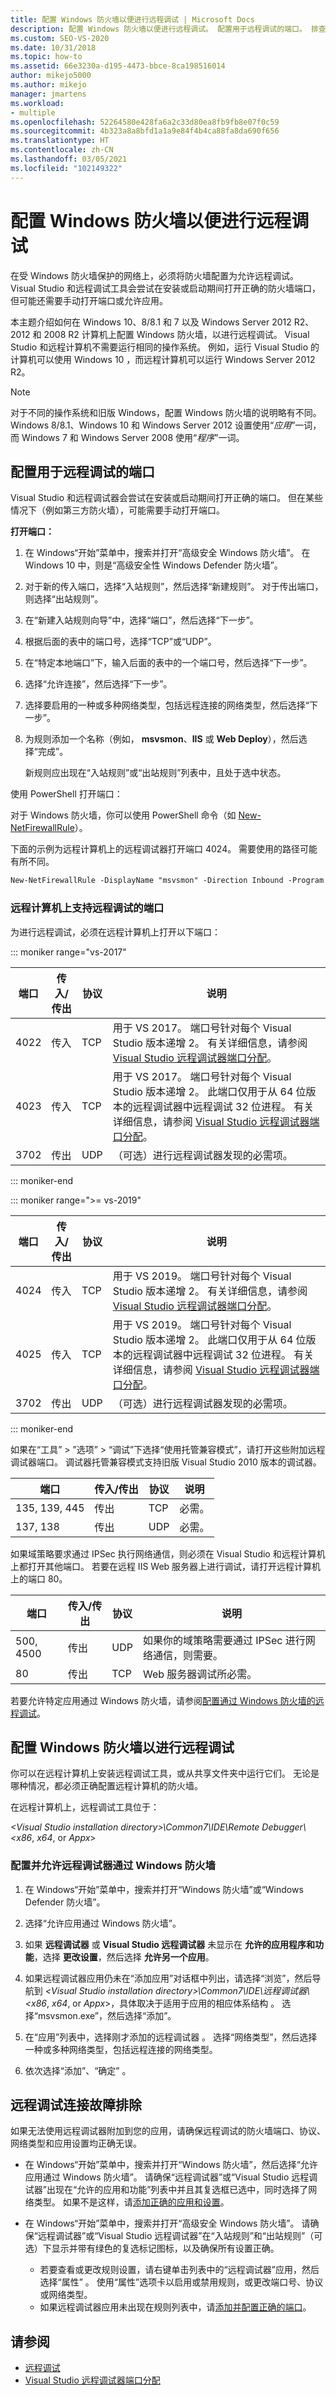 ```yaml
---
title: 配置 Windows 防火墙以便进行远程调试 | Microsoft Docs
description: 配置 Windows 防火墙以便进行远程调试。 配置用于远程调试的端口。 排查远程调试连接的问题。
ms.custom: SEO-VS-2020
ms.date: 10/31/2018
ms.topic: how-to
ms.assetid: 66e3230a-d195-4473-bbce-8ca198516014
author: mikejo5000
ms.author: mikejo
manager: jmartens
ms.workload:
- multiple
ms.openlocfilehash: 52264580e428fa6a2c33d80ea8fb9fb8e07f0c59
ms.sourcegitcommit: 4b323a8a8bfd1a1a9e84f4b4ca88fa8da690f656
ms.translationtype: HT
ms.contentlocale: zh-CN
ms.lasthandoff: 03/05/2021
ms.locfileid: "102149322"
---
```

# <a name="configure-windows-firewall-for-remote-debugging"></a>配置 Windows 防火墙以便进行远程调试

在受 Windows 防火墙保护的网络上，必须将防火墙配置为允许远程调试。 Visual Studio 和远程调试工具会尝试在安装或启动期间打开正确的防火墙端口，但可能还需要手动打开端口或允许应用。

本主题介绍如何在 Windows 10、8/8.1 和 7 以及 Windows Server 2012 R2、2012 和 2008 R2 计算机上配置 Windows 防火墙，以进行远程调试。 Visual Studio 和远程计算机不需要运行相同的操作系统。 例如，运行 Visual Studio 的计算机可以使用 Windows 10 ，而远程计算机可以运行 Windows Server 2012 R2。

>[!NOTE]
>对于不同的操作系统和旧版 Windows，配置 Windows 防火墙的说明略有不同。 Windows 8/8.1、Windows 10 和 Windows Server 2012 设置使用“*应用*”一词，而 Windows 7 和 Windows Server 2008 使用“*程序*”一词。

## <a name="configure-ports-for-remote-debugging"></a>配置用于远程调试的端口

Visual Studio 和远程调试器会尝试在安装或启动期间打开正确的端口。 但在某些情况下（例如第三方防火墙），可能需要手动打开端口。

**打开端口：**

1. 在 Windows“开始”菜单中，搜索并打开“高级安全 Windows 防火墙”。 在 Windows 10 中，则是“高级安全性 Windows Defender 防火墙”。

1. 对于新的传入端口，选择“入站规则”，然后选择“新建规则”。  对于传出端口，则选择“出站规则”。

1. 在“新建入站规则向导”中，选择“端口”，然后选择“下一步”。  

1. 根据后面的表中的端口号，选择“TCP”或“UDP”。 

1. 在“特定本地端口”下，输入后面的表中的一个端口号，然后选择“下一步”。 

1. 选择“允许连接”，然后选择“下一步”。 

1. 选择要启用的一种或多种网络类型，包括远程连接的网络类型，然后选择“下一步”。

1. 为规则添加一个名称（例如， **msvsmon**、**IIS** 或 **Web Deploy**），然后选择“完成”。

   新规则应出现在“入站规则”或“出站规则”列表中，且处于选中状态。 

使用 PowerShell 打开端口：

对于 Windows 防火墙，你可以使用 PowerShell 命令（如 [New-NetFirewallRule](/powershell/module/netsecurity/new-netfirewallrule?view=win10-ps)）。

下面的示例为远程计算机上的远程调试器打开端口 4024。 需要使用的路径可能有所不同。

```ps
New-NetFirewallRule -DisplayName "msvsmon" -Direction Inbound -Program "Program Files (x86)\Microsoft Visual Studio\2019\Enterprise\Common7\IDE\Remote Debugger\x86\msvsmon.exe" -LocalPort 4024 -Protocol TCP -Authentication Required -Action Allow
```

### <a name="ports-on-the-remote-computer-that-enable-remote-debugging"></a>远程计算机上支持远程调试的端口

为进行远程调试，必须在远程计算机上打开以下端口：

::: moniker range="vs-2017"

|**端口**|**传入/传出**|**协议**|**说明**|
|-|-|-|-|
|4022|传入|TCP|用于 VS 2017。 端口号针对每个 Visual Studio 版本递增 2。 有关详细信息，请参阅 [Visual Studio 远程调试器端口分配](../debugger/remote-debugger-port-assignments.md)。|
|4023|传入|TCP|用于 VS 2017。 端口号针对每个 Visual Studio 版本递增 2。 此端口仅用于从 64 位版本的远程调试器中远程调试 32 位进程。 有关详细信息，请参阅 [Visual Studio 远程调试器端口分配](../debugger/remote-debugger-port-assignments.md)。|
|3702|传出|UDP|（可选）进行远程调试器发现的必需项。|

::: moniker-end

::: moniker range=">= vs-2019"

|**端口**|**传入/传出**|**协议**|**说明**|
|-|-|-|-|
|4024|传入|TCP|用于 VS 2019。 端口号针对每个 Visual Studio 版本递增 2。 有关详细信息，请参阅 [Visual Studio 远程调试器端口分配](../debugger/remote-debugger-port-assignments.md)。|
|4025|传入|TCP|用于 VS 2019。 端口号针对每个 Visual Studio 版本递增 2。 此端口仅用于从 64 位版本的远程调试器中远程调试 32 位进程。 有关详细信息，请参阅 [Visual Studio 远程调试器端口分配](../debugger/remote-debugger-port-assignments.md)。|
|3702|传出|UDP|（可选）进行远程调试器发现的必需项。|

::: moniker-end

如果在“工具” > ”选项” > “调试”下选择“使用托管兼容模式”，请打开这些附加远程调试器端口。    调试器托管兼容模式支持旧版 Visual Studio 2010 版本的调试器。

|**端口**|**传入/传出**|**协议**|**说明**|
|-|-|-|-|
|135, 139, 445|传出|TCP|必需。|
|137, 138|传出|UDP|必需。|

如果域策略要求通过 IPSec 执行网络通信，则必须在 Visual Studio 和远程计算机上都打开其他端口。 若要在远程 IIS Web 服务器上进行调试，请打开远程计算机上的端口 80。

|**端口**|**传入/传出**|**协议**|**说明**|
|-|-|-|-|
|500, 4500|传出|UDP|如果你的域策略需要通过 IPSec 进行网络通信，则需要。|
|80|传出|TCP|Web 服务器调试所必需。|

若要允许特定应用通过 Windows 防火墙，请参阅[配置通过 Windows 防火墙的远程调试](#configure-remote-debugging-through-windows-firewall)。

## <a name="configure-remote-debugging-through-windows-firewall"></a>配置 Windows 防火墙以进行远程调试

你可以在远程计算机上安装远程调试工具，或从共享文件夹中运行它们。 无论是哪种情况，都必须正确配置远程计算机的防火墙。

在远程计算机上，远程调试工具位于：

*\<Visual Studio installation directory\>\\Common7\\IDE\\Remote Debugger\\\<x86*, *x64*, or *Appx*\>

### <a name="allow-and-configure-the-remote-debugger-through-windows-firewall"></a>配置并允许远程调试器通过 Windows 防火墙

1. 在 Windows“开始”菜单中，搜索并打开“Windows 防火墙”或“Windows Defender 防火墙”。

1. 选择“允许应用通过 Windows 防火墙”。

1. 如果 **远程调试器** 或 **Visual Studio 远程调试器** 未显示在 **允许的应用程序和功能**，选择 **更改设置**，然后选择 **允许另一个应用**。

1. 如果远程调试器应用仍未在“添加应用”对话框中列出，请选择“浏览”，然后导航到 *\<Visual Studio installation directory\>\\Common7\\IDE\\远程调试器\\\<x86*, *x64*, or *Appx*\>，具体取决于适用于应用的相应体系结构 。 选择“msvsmon.exe”，然后选择“添加”。

1. 在“应用”列表中，选择刚才添加的远程调试器 。 选择“网络类型”，然后选择一种或多种网络类型，包括远程连接的网络类型。

1. 依次选择“添加”、“确定” 。

## <a name="troubleshoot-the-remote-debugging-connection"></a><a name="troubleshooting"></a>远程调试连接故障排除

如果无法使用远程调试器附加到您的应用，请确保远程调试的防火墙端口、协议、网络类型和应用设置均正确无误。

- 在 Windows“开始”菜单中，搜索并打开“Windows 防火墙”，然后选择“允许应用通过 Windows 防火墙”。 请确保“远程调试器”或“Visual Studio 远程调试器”出现在“允许的应用和功能”列表中并且其复选框已选中，同时选择了网络类型。   如果不是这样，请[添加正确的应用和设置](#configure-remote-debugging-through-windows-firewall)。

- 在 Windows“开始”菜单中，搜索并打开“高级安全 Windows 防火墙”。 请确保“远程调试器”或“Visual Studio 远程调试器”在“入站规则”和“出站规则”（可选）下显示并带有绿色的复选标记图标，以及确保所有设置正确。   

  - 若要查看或更改规则设置，请右键单击列表中的“远程调试器”应用，然后选择“属性” 。 使用“属性”选项卡以启用或禁用规则，或更改端口号、协议或网络类型。
  - 如果远程调试器应用未出现在规则列表中，请[添加并配置正确的端口](#configure-ports-for-remote-debugging)。

## <a name="see-also"></a>请参阅

- [远程调试](../debugger/remote-debugging.md)
- [Visual Studio 远程调试器端口分配](../debugger/remote-debugger-port-assignments.md)
